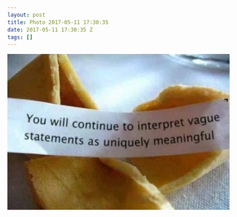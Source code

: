 ```yaml
---
layout: post
title: Photo 2017-05-11 17:30:35
date: 2017-05-11 17:30:35 Z
tags: []
---
```

![](/media/2017/05/160555292860.jpg)
